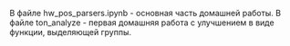 В файле hw_pos_parsers.ipynb - основная часть домашней работы.
В файле ton_analyze - первая домашняя работа с улучшением в виде функции, выделяющей группы.
